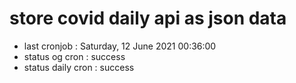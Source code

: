 # store covid daily api as json data

- last cronjob : Saturday, 12 June 2021 00:36:00
- status og cron : success
- status daily cron : success
      
      